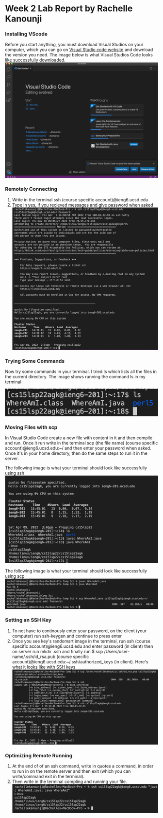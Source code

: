 # Week 2 Lab Report by Rachelle Kanounji

### Installing VScode
Before you start anything, you must download Visual Studios on your computer, which you can go on [Visual Studio code website](https://code.visualstudio.com/) and download the version you need. The image below is what Visual Studios Code looks like successfully downloaded. 
 ![Image of VSCode](Screen%20Shot%202022-04-01%20at%202.16.41%20PM.png)

### Remotely Connecting
1. Write in the terminal ssh (course specific account)@ieng6.ucsd.edu
2. Type in yes, if you recieved messages and give password when asked 
 ![image for part 2](part2.png)


### Trying Some Commands
      
Now try some commands in your terminal. I tried ls which lists all the files in the current directory. The image shows running the command ls in my terminal 

 ![image for part 3](ls.png)


### Moving Files with scp
In Visual Studio Code create a new file with content in it and then compile and run. Once it run write in the terminal  scp (the file name) (course specific account)@ieng6.ucsd.edu:~/ and then enter your password when asked. Once it's in your home directory, then do the same steps to run it in the server.  
 
The following image is what your terminal should look like successfully using ssh ![image for part 5a](part6a.png)

The following image is what your terminal should look like successfully using scp ![image for part 5b](part6.png)

### Setting an SSH Key
1. To not have to continously enter your password, on the client (your computer) run ssh-keygen and continue to press enter 
2. Once you see key's randomart image in the terminal, run ssh (course specific account)@ieng6.ucsd.edu and enter password (in client) then on server run mkdir .ssh and finally run $ scp /Users/user-name/.ssh/id_rsa.pub (course specific account)@ieng6.ucsd.edu:~/.ssh/authorized_keys (in client). 
Here's what it looks like with SSH keys 
![image for part 6](actual6.png)

### Optimizing Remote Running
1. At the end of of an ssh command, write in quotes a command, in order to run in on the remote server and then exit (which you can write/command exit in the terminal). 
2. Then write in the terminal compling and running your file. 
 ![image for part 7](part7.png)
 
 
 








